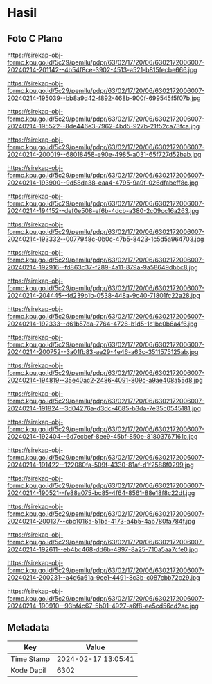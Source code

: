 # Hasil

## Foto C Plano

https://sirekap-obj-formc.kpu.go.id/5c29/pemilu/pdpr/63/02/17/20/06/6302172006007-20240214-201142--4b54f8ce-3902-4513-a521-b815fecbe666.jpg

https://sirekap-obj-formc.kpu.go.id/5c29/pemilu/pdpr/63/02/17/20/06/6302172006007-20240214-195039--bb8a9d42-f892-468b-900f-699545f5f07b.jpg

https://sirekap-obj-formc.kpu.go.id/5c29/pemilu/pdpr/63/02/17/20/06/6302172006007-20240214-195522--8de446e3-7962-4bd5-927b-21f52ca73fca.jpg

https://sirekap-obj-formc.kpu.go.id/5c29/pemilu/pdpr/63/02/17/20/06/6302172006007-20240214-200019--68018458-e90e-4985-a031-65f727d52bab.jpg

https://sirekap-obj-formc.kpu.go.id/5c29/pemilu/pdpr/63/02/17/20/06/6302172006007-20240214-193900--9d58da38-eaa4-4795-9a9f-026dfabeff8c.jpg

https://sirekap-obj-formc.kpu.go.id/5c29/pemilu/pdpr/63/02/17/20/06/6302172006007-20240214-194152--def0e508-ef6b-4dcb-a380-2c09cc16a263.jpg

https://sirekap-obj-formc.kpu.go.id/5c29/pemilu/pdpr/63/02/17/20/06/6302172006007-20240214-193332--0077948c-0b0c-47b5-8423-1c5d5a964703.jpg

https://sirekap-obj-formc.kpu.go.id/5c29/pemilu/pdpr/63/02/17/20/06/6302172006007-20240214-192916--fd863c37-f289-4a11-879a-9a58649dbbc8.jpg

https://sirekap-obj-formc.kpu.go.id/5c29/pemilu/pdpr/63/02/17/20/06/6302172006007-20240214-204445--fd239b1b-0538-448a-9c40-71801fc22a28.jpg

https://sirekap-obj-formc.kpu.go.id/5c29/pemilu/pdpr/63/02/17/20/06/6302172006007-20240214-192333--d61b57da-7764-4726-b1d5-1c1bc0b6a4f6.jpg

https://sirekap-obj-formc.kpu.go.id/5c29/pemilu/pdpr/63/02/17/20/06/6302172006007-20240214-200752--3a01fb83-ae29-4e46-a63c-3511575125ab.jpg

https://sirekap-obj-formc.kpu.go.id/5c29/pemilu/pdpr/63/02/17/20/06/6302172006007-20240214-194819--35e40ac2-2486-4091-809c-a9ae408a55d8.jpg

https://sirekap-obj-formc.kpu.go.id/5c29/pemilu/pdpr/63/02/17/20/06/6302172006007-20240214-191824--3d04276a-d3dc-4685-b3da-7e35c0545181.jpg

https://sirekap-obj-formc.kpu.go.id/5c29/pemilu/pdpr/63/02/17/20/06/6302172006007-20240214-192404--6d7ecbef-8ee9-45bf-850e-81803767161c.jpg

https://sirekap-obj-formc.kpu.go.id/5c29/pemilu/pdpr/63/02/17/20/06/6302172006007-20240214-191422--122080fa-509f-4330-81af-d1f2588f0299.jpg

https://sirekap-obj-formc.kpu.go.id/5c29/pemilu/pdpr/63/02/17/20/06/6302172006007-20240214-190521--fe88a075-bc85-4f64-8561-88e18f8c22df.jpg

https://sirekap-obj-formc.kpu.go.id/5c29/pemilu/pdpr/63/02/17/20/06/6302172006007-20240214-200137--cbc1016a-51ba-4173-a4b5-4ab780fa784f.jpg

https://sirekap-obj-formc.kpu.go.id/5c29/pemilu/pdpr/63/02/17/20/06/6302172006007-20240214-192611--eb4bc468-dd6b-4897-8a25-710a5aa7cfe0.jpg

https://sirekap-obj-formc.kpu.go.id/5c29/pemilu/pdpr/63/02/17/20/06/6302172006007-20240214-200231--a4d6a61a-9ce1-4491-8c3b-c087cbb72c29.jpg

https://sirekap-obj-formc.kpu.go.id/5c29/pemilu/pdpr/63/02/17/20/06/6302172006007-20240214-190910--93bf4c67-5b01-4927-a6f8-ee5cd56cd2ac.jpg


## Metadata

| Key        | Value               |
| ---------- | ------------------- |
| Time Stamp | 2024-02-17 13:05:41 |
| Kode Dapil | 6302                |



